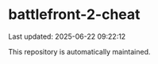 # battlefront-2-cheat

Last updated: 2025-06-22 09:22:12

This repository is automatically maintained.
